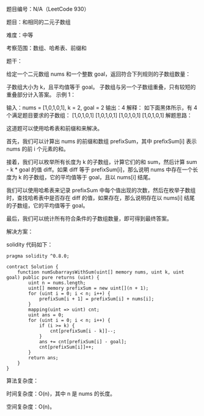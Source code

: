 题目编号：N/A（LeetCode 930）

题目：和相同的二元子数组

难度：中等

考察范围：数组、哈希表、前缀和

题干：

给定一个二元数组 nums 和一个整数 goal，返回符合下列规则的子数组数量：

子数组大小为 k，且平均值等于 goal。
子数组与另一个子数组重叠，只有较短的重叠部分计入答案。
示例 1：

输入：nums = [1,0,1,0,1], k = 2, goal = 2
输出：4
解释：
如下面黑体所示，有 4 个满足题目要求的子数组：
[1,0,1,0,1]
[1,0,1,0,1]
[1,0,1,0,1]
[1,0,1,0,1]
解题思路：

这道题可以使用哈希表和前缀和来解决。

首先，我们可以计算出 nums 的前缀和数组 prefixSum，其中 prefixSum[i] 表示 nums 的前 i 个元素的和。

接着，我们可以枚举所有长度为 k 的子数组，计算它们的和 sum，然后计算 sum - k * goal 的值 diff。如果 diff 等于 prefixSum[i]，那么说明 nums 中存在一个长度为 k 的子数组，它的平均值等于 goal，且以 nums[i] 结尾。

我们可以使用哈希表来记录 prefixSum 中每个值出现的次数，然后在枚举子数组时，查找哈希表中是否存在 diff 的值，如果存在，那么说明存在以 nums[i] 结尾的子数组，它的平均值等于 goal。

最后，我们可以统计所有符合条件的子数组数量，即可得到最终答案。

解决方案：

solidity 代码如下：

```solidity
pragma solidity ^0.8.0;

contract Solution {
    function numSubarraysWithSum(uint[] memory nums, uint k, uint goal) public pure returns (uint) {
        uint n = nums.length;
        uint[] memory prefixSum = new uint[](n + 1);
        for (uint i = 0; i < n; i++) {
            prefixSum[i + 1] = prefixSum[i] + nums[i];
        }
        mapping(uint => uint) cnt;
        uint ans = 0;
        for (uint i = 0; i < n; i++) {
            if (i >= k) {
                cnt[prefixSum[i - k]]--;
            }
            ans += cnt[prefixSum[i] - goal];
            cnt[prefixSum[i]]++;
        }
        return ans;
    }
}
```

算法复杂度：

时间复杂度：O(n)，其中 n 是 nums 的长度。

空间复杂度：O(n)。